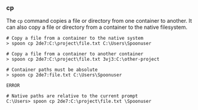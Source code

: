 ### cp

The `cp` command copies a file or directory from one container to another. It can also copy a file or directory from a container to the native filesystem. 

	# Copy a file from a container to the native system
	> spoon cp 2de7:C:\project\file.txt C:\Users\Spoonuser

	# Copy a file from a container to another container
	> spoon cp 2de7:C:\project\file.txt 3vj3:C:\other-project

	# Container paths must be absolute
	> spoon cp 2de7:file.txt C:\Users\Spoonuser
	
	ERROR

	# Native paths are relative to the current prompt
	C:\Users> spoon cp 2de7:C:\project\file.txt \Spoonuser